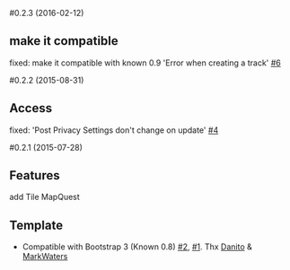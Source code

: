 #0.2.3 (2016-02-12)

## make it compatible
fixed:  make it compatible with known 0.9 'Error when creating a track' [#6](https://github.com/klermor/KnownTracks/issues/6)

#0.2.2 (2015-08-31)

## Access
fixed: 'Post Privacy Settings don't change on update' [#4](https://github.com/klermor/KnownTracks/issues/4)

#0.2.1 (2015-07-28)

## Features
add Tile MapQuest

## Template
* Compatible with Bootstrap 3 (Known 0.8) [#2](https://github.com/klermor/KnownTracks/issues/2), [#1](https://github.com/klermor/KnownTracks/issues/1). Thx [Danito](https://github.com/danito) & [MarkWaters](https://github.com/markwaters)